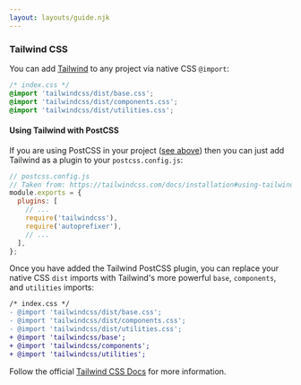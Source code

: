 ```yaml
---
layout: layouts/guide.njk
---
```


### Tailwind CSS

You can add [Tailwind](https://tailwindcss.com) to any project via native CSS `@import`:

```css
/* index.css */
@import 'tailwindcss/dist/base.css';
@import 'tailwindcss/dist/components.css';
@import 'tailwindcss/dist/utilities.css';
```

#### Using Tailwind with PostCSS

If you are using PostCSS in your project ([see above](#postcss)) then you can just add Tailwind as a plugin to your `postcss.config.js`:

```js
// postcss.config.js
// Taken from: https://tailwindcss.com/docs/installation#using-tailwind-with-postcss
module.exports = {
  plugins: [
    // ...
    require('tailwindcss'),
    require('autoprefixer'),
    // ...
  ],
};
```

Once you have added the Tailwind PostCSS plugin, you can replace your native CSS `dist` imports with Tailwind's more powerful `base`, `components`, and `utilities` imports:

```diff
/* index.css */
- @import 'tailwindcss/dist/base.css';
- @import 'tailwindcss/dist/components.css';
- @import 'tailwindcss/dist/utilities.css';
+ @import 'tailwindcss/base';
+ @import 'tailwindcss/components';
+ @import 'tailwindcss/utilities';
```

Follow the official [Tailwind CSS Docs](https://tailwindcss.com/docs/installation/#using-tailwind-with-postcss) for more information.
